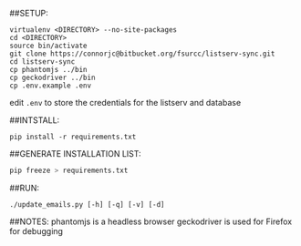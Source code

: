 ##SETUP:
```
virtualenv <DIRECTORY> --no-site-packages
cd <DIRECTORY>
source bin/activate
git clone https://connorjc@bitbucket.org/fsurcc/listserv-sync.git
cd listserv-sync
cp phantomjs ../bin
cp geckodriver ../bin
cp .env.example .env
```
edit ```.env``` to store the credentials for the listserv and database

##INTSTALL:
```
pip install -r requirements.txt
```

##GENERATE INSTALLATION LIST:
```sh
pip freeze > requirements.txt
```

##RUN:
```
./update_emails.py [-h] [-q] [-v] [-d]
```

##NOTES:
phantomjs is a headless browser
geckodriver is used for Firefox for debugging
